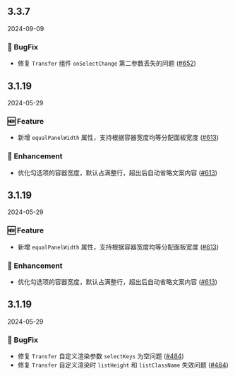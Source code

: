 ## 3.3.7
2024-09-09

### 🐞 BugFix

- 修复 `Transfer` 组件 `onSelectChange` 第二参数丢失的问题 ([#652](https://github.com/sheinsight/shineout-next/pull/652))


## 3.1.19
2024-05-29

### 🆕 Feature

- 新增 `equalPanelWidth` 属性，支持根据容器宽度均等分配面板宽度 ([#613](https://github.com/sheinsight/shineout-next/pull/613))

### 💎 Enhancement

- 优化勾选项的容器宽度，默认占满整行，超出后自动省略文案内容 ([#613](https://github.com/sheinsight/shineout-next/pull/613))

## 3.1.19
2024-05-29

### 🆕 Feature

- 新增 `equalPanelWidth` 属性，支持根据容器宽度均等分配面板宽度 ([#613](https://github.com/sheinsight/shineout-next/pull/613))

### 💎 Enhancement

- 优化勾选项的容器宽度，默认占满整行，超出后自动省略文案内容 ([#613](https://github.com/sheinsight/shineout-next/pull/613))

## 3.1.19
2024-05-29

### 🐞 BugFix

- 修复 `Transfer` 自定义渲染参数 `selectKeys` 为空问题 ([#484](https://github.com/sheinsight/shineout-next/pull/484))
- 修复 `Transfer` 自定义渲染时 `listHeight` 和 `listClassName` 失效问题 ([#484](https://github.com/sheinsight/shineout-next/pull/484))
